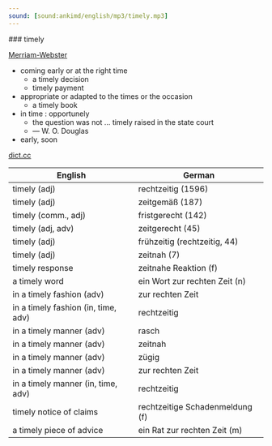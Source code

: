 ```yaml
---
sound: [sound:ankimd/english/mp3/timely.mp3]
---
```


\### timely

[Merriam-Webster](https://www.merriam-webster.com/dictionary/timely)

- coming early or at the right time
    - a timely decision
    - timely payment
- appropriate or adapted to the times or the occasion
    - a timely book
- in time : opportunely
    - the question was not … timely raised in the state court
    - — W. O. Douglas
- early, soon

[dict.cc](https://www.dict.cc/timely)

| English        | German       |
| -------------- | ------------ |
| timely (adj) | rechtzeitig (1596) |
| timely (adj) | zeitgemäß (187) |
| timely (comm., adj) | fristgerecht (142) |
| timely (adj, adv) | zeitgerecht (45) |
| timely (adj) | frühzeitig (rechtzeitig, 44) |
| timely (adj) | zeitnah (7) |
| timely response | zeitnahe Reaktion (f) |
| a timely word | ein Wort zur rechten Zeit (n) |
| in a timely fashion (adv) | zur rechten Zeit |
| in a timely fashion (in, time, adv) | rechtzeitig |
| in a timely manner (adv) | rasch |
| in a timely manner (adv) | zeitnah |
| in a timely manner (adv) | zügig |
| in a timely manner (adv) | zur rechten Zeit |
| in a timely manner (in, time, adv) | rechtzeitig |
| timely notice of claims | rechtzeitige Schadenmeldung (f) |
| a timely piece of advice | ein Rat zur rechten Zeit (m) |

